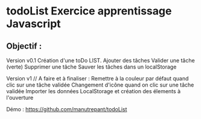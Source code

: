 # todoList Exercice apprentissage Javascript 

## Objectif :
Version v0.1
Création d'une toDo LIST.
Ajouter des tâches
Valider une tâche (verte)
Supprimer une tâche
Sauver les tâches dans un localStorage

Version v1
// A faire et à finaliser :
Remettre à la couleur par défaut quand clic sur une tâche validée
Changement d'icône quand on clic sur une tâche validée
Importer les données LocalStorage et création des élements à l'ouverture

Démo : https://github.com/manutrepant/todoList




